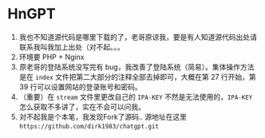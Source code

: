 # HnGPT
1. 我也不知道源代码是哪里下载的了，老哥原谅我，要是有人知道源代码出处请联系我叫我加上出处（对不起。。。
2. 环境要 PHP + Nginx
3. 原老哥的登陆系统没写完有 bug，我改善了登陆系统（简易）。集体操作方法是在 `index` 文件把第二大部分的注释全部去掉即可，大概在第 27 行开始，第 39 行可以设置网站的登录账号和密码。
4. （重要）在 `stream` 文件里更改自己的 `IPA-KEY` 不然是无法使用的，`IPA-KEY` 怎么获取不多讲了，实在不会可以问我。
5. 对不起我是个本笔，我发现Fork了源码.. 源地址在这里`https://github.com/dirk1983/chatgpt.git` 